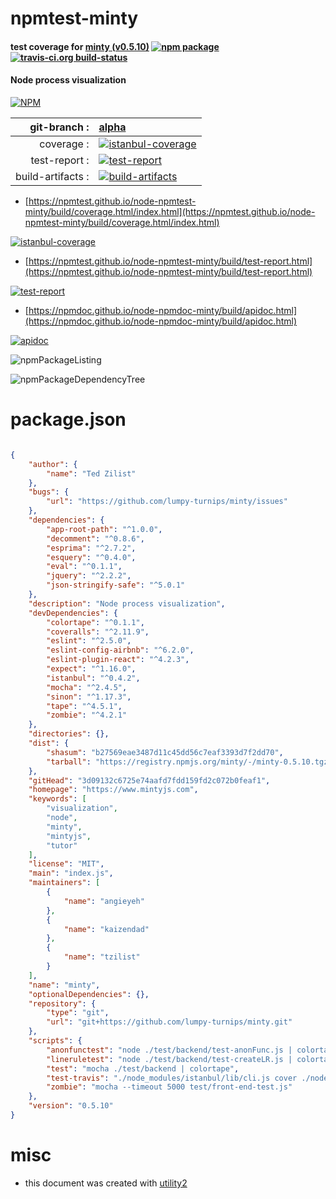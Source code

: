 # npmtest-minty

#### test coverage for  [minty (v0.5.10)](https://www.mintyjs.com)  [![npm package](https://img.shields.io/npm/v/npmtest-minty.svg?style=flat-square)](https://www.npmjs.org/package/npmtest-minty) [![travis-ci.org build-status](https://api.travis-ci.org/npmtest/node-npmtest-minty.svg)](https://travis-ci.org/npmtest/node-npmtest-minty)

#### Node process visualization

[![NPM](https://nodei.co/npm/minty.png?downloads=true&downloadRank=true&stars=true)](https://www.npmjs.com/package/minty)

| git-branch : | [alpha](https://github.com/npmtest/node-npmtest-minty/tree/alpha)|
|--:|:--|
| coverage : | [![istanbul-coverage](https://npmtest.github.io/node-npmtest-minty/build/coverage.badge.svg)](https://npmtest.github.io/node-npmtest-minty/build/coverage.html/index.html)|
| test-report : | [![test-report](https://npmtest.github.io/node-npmtest-minty/build/test-report.badge.svg)](https://npmtest.github.io/node-npmtest-minty/build/test-report.html)|
| build-artifacts : | [![build-artifacts](https://npmtest.github.io/node-npmtest-minty/glyphicons_144_folder_open.png)](https://github.com/npmtest/node-npmtest-minty/tree/gh-pages/build)|

- [https://npmtest.github.io/node-npmtest-minty/build/coverage.html/index.html](https://npmtest.github.io/node-npmtest-minty/build/coverage.html/index.html)

[![istanbul-coverage](https://npmtest.github.io/node-npmtest-minty/build/screenCapture.buildCi.browser.%252Ftmp%252Fbuild%252Fcoverage.lib.html.png)](https://npmtest.github.io/node-npmtest-minty/build/coverage.html/index.html)

- [https://npmtest.github.io/node-npmtest-minty/build/test-report.html](https://npmtest.github.io/node-npmtest-minty/build/test-report.html)

[![test-report](https://npmtest.github.io/node-npmtest-minty/build/screenCapture.buildCi.browser.%252Ftmp%252Fbuild%252Ftest-report.html.png)](https://npmtest.github.io/node-npmtest-minty/build/test-report.html)

- [https://npmdoc.github.io/node-npmdoc-minty/build/apidoc.html](https://npmdoc.github.io/node-npmdoc-minty/build/apidoc.html)

[![apidoc](https://npmdoc.github.io/node-npmdoc-minty/build/screenCapture.buildCi.browser.%252Ftmp%252Fbuild%252Fapidoc.html.png)](https://npmdoc.github.io/node-npmdoc-minty/build/apidoc.html)

![npmPackageListing](https://npmtest.github.io/node-npmtest-minty/build/screenCapture.npmPackageListing.svg)

![npmPackageDependencyTree](https://npmtest.github.io/node-npmtest-minty/build/screenCapture.npmPackageDependencyTree.svg)



# package.json

```json

{
    "author": {
        "name": "Ted Zilist"
    },
    "bugs": {
        "url": "https://github.com/lumpy-turnips/minty/issues"
    },
    "dependencies": {
        "app-root-path": "^1.0.0",
        "decomment": "^0.8.6",
        "esprima": "^2.7.2",
        "esquery": "^0.4.0",
        "eval": "^0.1.1",
        "jquery": "^2.2.2",
        "json-stringify-safe": "^5.0.1"
    },
    "description": "Node process visualization",
    "devDependencies": {
        "colortape": "^0.1.1",
        "coveralls": "^2.11.9",
        "eslint": "^2.5.0",
        "eslint-config-airbnb": "^6.2.0",
        "eslint-plugin-react": "^4.2.3",
        "expect": "^1.16.0",
        "istanbul": "^0.4.2",
        "mocha": "^2.4.5",
        "sinon": "^1.17.3",
        "tape": "^4.5.1",
        "zombie": "^4.2.1"
    },
    "directories": {},
    "dist": {
        "shasum": "b27569eae3487d11c45dd56c7eaf3393d7f2dd70",
        "tarball": "https://registry.npmjs.org/minty/-/minty-0.5.10.tgz"
    },
    "gitHead": "3d09132c6725e74aafd7fdd159fd2c072b0feaf1",
    "homepage": "https://www.mintyjs.com",
    "keywords": [
        "visualization",
        "node",
        "minty",
        "mintyjs",
        "tutor"
    ],
    "license": "MIT",
    "main": "index.js",
    "maintainers": [
        {
            "name": "angieyeh"
        },
        {
            "name": "kaizendad"
        },
        {
            "name": "tzilist"
        }
    ],
    "name": "minty",
    "optionalDependencies": {},
    "repository": {
        "type": "git",
        "url": "git+https://github.com/lumpy-turnips/minty.git"
    },
    "scripts": {
        "anonfunctest": "node ./test/backend/test-anonFunc.js | colortape",
        "lineruletest": "node ./test/backend/test-createLR.js | colortape",
        "test": "mocha ./test/backend | colortape",
        "test-travis": "./node_modules/istanbul/lib/cli.js cover ./node_modules/mocha/bin/_mocha -- -R spec ./test/backend",
        "zombie": "mocha --timeout 5000 test/front-end-test.js"
    },
    "version": "0.5.10"
}
```



# misc
- this document was created with [utility2](https://github.com/kaizhu256/node-utility2)
